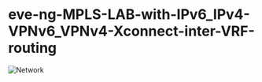 # eve-ng-MPLS-LAB-with-IPv6_IPv4-VPNv6_VPNv4-Xconnect-inter-VRF-routing
![Network](https://github.com/user-attachments/assets/f77b6b99-07d2-424a-9684-6618f449e782)

